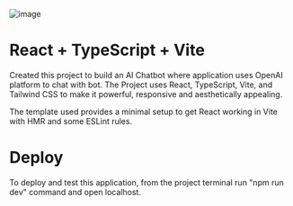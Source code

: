 ![image](https://github.com/user-attachments/assets/fff9b421-a204-4063-866b-2ab9ad4d9588)



# React + TypeScript + Vite

Created this project to build an AI Chatbot where application uses OpenAI platform to chat with bot. The Project uses React, TypeScript, Vite, and Tailwind CSS to make it powerful, responsive and aesthetically appealing.  

The template used provides a minimal setup to get React working in Vite with HMR and some ESLint rules.

# Deploy #
To deploy and test this application, from the project terminal run "npm run dev" command and open localhost.
